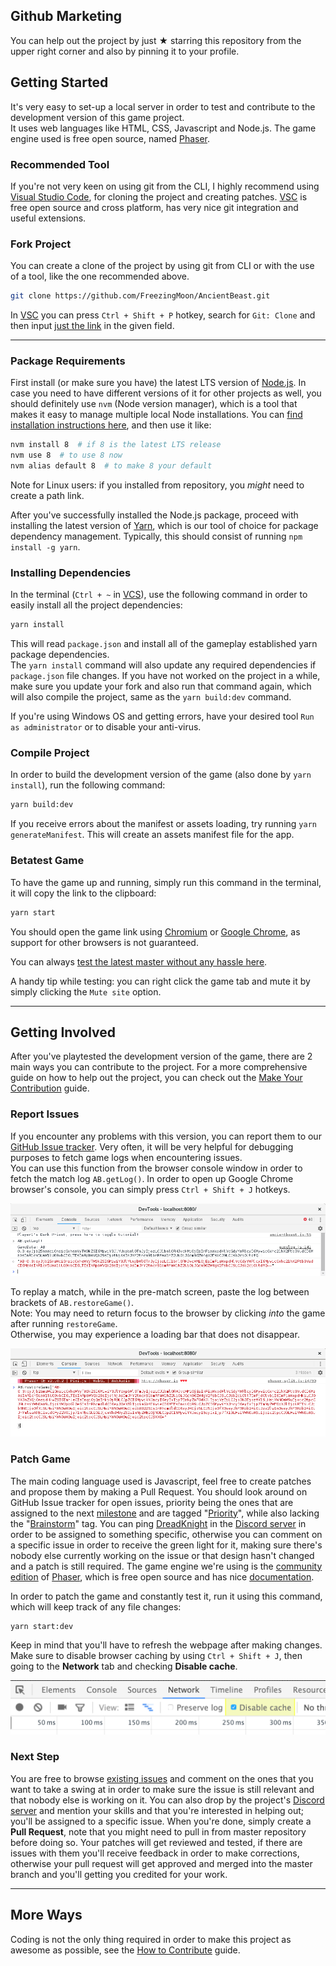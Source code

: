 ## Github Marketing

You can help out the project by just ★ starring this repository from the upper right corner and also by pinning it to your profile.

## Getting Started

It's very easy to set-up a local server in order to test and contribute to the development version of this game project.  
It uses web languages like HTML, CSS, Javascript and Node.js. The game engine used is free open source, named [Phaser](http://phaser.io).

### Recommended Tool

If you're not very keen on using git from the CLI, I highly recommend using [Visual Studio Code](https://code.visualstudio.com/download), for cloning the project and creating patches. [VSC](https://code.visualstudio.com/download) is free open source and cross platform, has very nice git integration and useful extensions.

### Fork Project

You can create a clone of the project by using git from CLI or with the use of a tool, like the one recommended above.

```sh
git clone https://github.com/FreezingMoon/AncientBeast.git
```

In [VSC](https://code.visualstudio.com/download) you can press `Ctrl + Shift + P` hotkey, search for `Git: Clone` and then input [just the link](https://github.com/FreezingMoon/AncientBeast.git) in the given field.

---

### Package Requirements

First install (or make sure you have) the latest LTS version of [Node.js](http://nodejs.org). In case you need to have different versions of it for other projects as well, you should definitely use `nvm` (Node version manager), which is a tool that makes it easy to manage multiple local Node installations. You can [find installation instructions here](https://github.com/creationix/nvm#installation), and then use it like:

```sh
nvm install 8  # if 8 is the latest LTS release
nvm use 8  # to use 8 now
nvm alias default 8  # to make 8 your default
```

Note for Linux users: if you installed from repository, you _might_ need to create a path link.

After you've successfully installed the Node.js package, proceed with installing the latest version of [Yarn](https://yarnpkg.com/en/docs/install), which is our tool of choice for package dependency management. Typically, this should consist of running `npm install -g yarn`.

### Installing Dependencies

In the terminal (`Ctrl + ~` in [VCS](https://code.visualstudio.com/download)), use the following command in order to easily install all the project dependencies:

```sh
yarn install
```

This will read `package.json` and install all of the gameplay established yarn package dependencies.  
The `yarn install` command will also update any required dependencies if `package.json` file changes. If you have not worked on the project in a while, make sure you update your fork and also run that command again, which will also compile the project, same as the `yarn build:dev` command.

If you're using Windows OS and getting errors, have your desired tool `Run as administrator` or to disable your anti-virus.

### Compile Project

In order to build the development version of the game (also done by `yarn install`), run the following command:

```sh
yarn build:dev
```

If you receive errors about the manifest or assets loading, try running `yarn generateManifest`. This will create an assets manifest file for the app.

### Betatest Game

To have the game up and running, simply run this command in the terminal, it will copy the link to the clipboard:

```sh
yarn start
```

You should open the game link using [Chromium](https://www.chromium.org) or [Google Chrome](https://www.google.com/chrome), as support for other browsers is not guaranteed.

You can always [test the latest master without any hassle here](https://ancientbeast-beta.herokuapp.com).

A handy tip while testing: you can right click the game tab and mute it by simply clicking the `Mute site` option.

---

## Getting Involved

After you've playtested the development version of the game, there are 2 main ways you can contribute to the project.
For a more comprehensive guide on how to help out the project, you can check out the [Make Your Contribution](https://AncientBeast.com/contribute) guide.

### Report Issues

If you encounter any problems with this version, you can report them to our [GitHub Issue tracker](https://github.com/FreezingMoon/AncientBeast/issues).
Very often, it will be very helpful for debugging purposes to fetch game logs when encountering issues.  
You can use this function from the browser console window in order to fetch the match log `AB.getLog()`.
In order to open up Google Chrome browser's console, you can simply press `Ctrl + Shift + J` hotkeys.

![example get log](/docs/img/example-get-game-log.png)

To replay a match, while in the pre-match screen, paste the log between brackets of `AB.restoreGame()`.  
Note: You may need to return focus to the browser by clicking _into_ the game after running `restoreGame`.  
Otherwise, you may experience a loading bar that does not disappear.

![example restore log](/docs/img/example-restore-game-log.png)

### Patch Game

The main coding language used is Javascript, feel free to create patches and propose them by making a Pull Request.
You should look around on GitHub Issue tracker for open issues, priority being the ones that are assigned to the next [milestone](https://github.com/FreezingMoon/AncientBeast/milestones) and are tagged "[Priority](https://github.com/FreezingMoon/AncientBeast/labels/Priority)", while also lacking the "[Brainstorm](https://github.com/FreezingMoon/AncientBeast/labels/Brainstorm)" tag. You can ping [DreadKnight](https://github.com/DreadKnight) in the [Discord server](https://discord.gg/x78rKen) in order to be assigned to something specific, otherwise you can comment on a specific issue in order to receive the green light for it, making sure there's nobody else currently working on the issue or that design hasn't changed and a patch is still required. The game engine we're using is the [community edition](https://github.com/photonstorm/phaser-ce) of [Phaser](https://github.com/photonstorm/phaser), which is free open source and has nice [documentation](https://photonstorm.github.io/phaser-ce).

In order to patch the game and constantly test it, run it using this command, which will keep track of any file changes:

```sh
yarn start:dev
```

Keep in mind that you'll have to refresh the webpage after making changes. Make sure to disable browser caching by using `Ctrl + Shift + J`, then going to the **Network** tab and checking **Disable cache**.

![disable cache](/docs/img/disable-cache.png)

### Next Step

You are free to browse [existing issues](https://github.com/FreezingMoon/AncientBeast/issues) and comment on the ones that you want to take a swing at in order to make sure the issue is still relevant and that nobody else is working on it. You can also drop by the project's [Discord server](https://discord.gg/x78rKen) and mention your skills and that you're interested in helping out; you'll be assigned to a specific issue. When you're done, simply create a **Pull Request**, note that you might need to pull in from master repository before doing so. Your patches will get reviewed and tested, if there are issues with them you'll receive feedback in order to make corrections, otherwise your pull request will get approved and merged into the master branch and you'll getting you credited for your work.

---

## More Ways

Coding is not the only thing required in order to make this project as awesome as possible, see the [How to Contribute](http://ancientbeast.com/contribute) guide.
